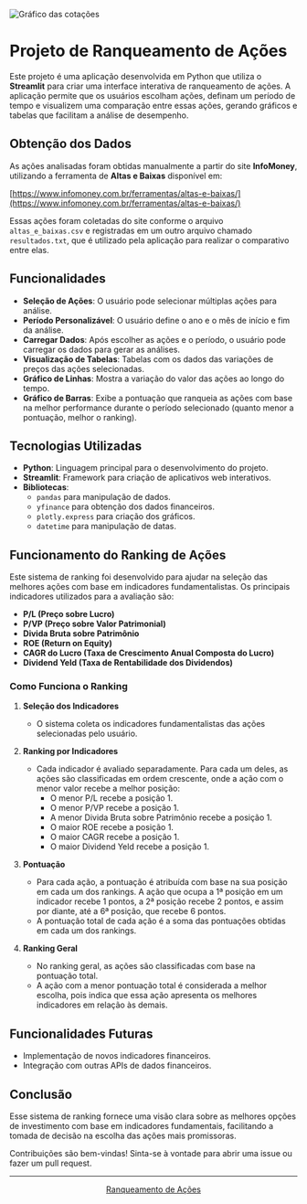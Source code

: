 ![Gráfico das cotações](https://github.com/EduAugustoM/user-images/blob/main/graficos-cotacoes.png?raw=true)

# Projeto de Ranqueamento de Ações

Este projeto é uma aplicação desenvolvida em Python que utiliza o **Streamlit** para criar uma interface interativa de ranqueamento de ações. A aplicação permite que os usuários escolham ações, definam um período de tempo e visualizem uma comparação entre essas ações, gerando gráficos e tabelas que facilitam a análise de desempenho.

## Obtenção dos Dados

As ações analisadas foram obtidas manualmente a partir do site **InfoMoney**, utilizando a ferramenta de **Altas e Baixas** disponível em:

[https://www.infomoney.com.br/ferramentas/altas-e-baixas/](https://www.infomoney.com.br/ferramentas/altas-e-baixas/)

Essas ações foram coletadas do site conforme o arquivo `altas_e_baixas.csv` e registradas em um outro arquivo chamado `resultados.txt`, que é utilizado pela aplicação para realizar o comparativo entre elas.

## Funcionalidades

- **Seleção de Ações**: O usuário pode selecionar múltiplas ações para análise.
- **Período Personalizável**: O usuário define o ano e o mês de início e fim da análise.
- **Carregar Dados**: Após escolher as ações e o período, o usuário pode carregar os dados para gerar as análises.
- **Visualização de Tabelas**: Tabelas com os dados das variações de preços das ações selecionadas.
- **Gráfico de Linhas**: Mostra a variação do valor das ações ao longo do tempo.
- **Gráfico de Barras**: Exibe a pontuação que ranqueia as ações com base na melhor performance durante o período selecionado (quanto menor a pontuação, melhor o ranking).

## Tecnologias Utilizadas

- **Python**: Linguagem principal para o desenvolvimento do projeto.
- **Streamlit**: Framework para criação de aplicativos web interativos.
- **Bibliotecas**: 
  - `pandas` para manipulação de dados.
  - `yfinance` para obtenção dos dados financeiros.
  - `plotly.express` para criação dos gráficos.
  - `datetime` para manipulação de datas.

## Funcionamento do Ranking de Ações

Este sistema de ranking foi desenvolvido para ajudar na seleção das melhores ações com base em indicadores fundamentalistas. Os principais indicadores utilizados para a avaliação são:

- **P/L (Preço sobre Lucro)**
- **P/VP (Preço sobre Valor Patrimonial)**
- **Divida Bruta sobre Patrimônio**
- **ROE (Return on Equity)**
- **CAGR do Lucro (Taxa de Crescimento Anual Composta do Lucro)**
- **Dividend Yeld (Taxa de Rentabilidade dos Dividendos)**

### Como Funciona o Ranking

1. **Seleção dos Indicadores**
   - O sistema coleta os indicadores fundamentalistas das ações selecionadas pelo usuário.

2. **Ranking por Indicadores**
   - Cada indicador é avaliado separadamente. Para cada um deles, as ações são classificadas em ordem crescente, onde a ação com o menor valor recebe a melhor posição:
     - O menor P/L recebe a posição 1.
     - O menor P/VP recebe a posição 1.
     - A menor Divida Bruta sobre Patrimônio recebe a posição 1.
     - O maior ROE recebe a posição 1.
     - O maior CAGR recebe a posição 1.
     - O maior Dividend Yeld recebe a posição 1.

3. **Pontuação**
   - Para cada ação, a pontuação é atribuída com base na sua posição em cada um dos rankings. A ação que ocupa a 1ª posição em um indicador recebe 1 pontos, a 2ª posição recebe 2 pontos, e assim por diante, até a 6ª posição, que recebe 6 pontos.
   - A pontuação total de cada ação é a soma das pontuações obtidas em cada um dos rankings.

4. **Ranking Geral**
   - No ranking geral, as ações são classificadas com base na pontuação total.
   - A ação com a menor pontuação total é considerada a melhor escolha, pois indica que essa ação apresenta os melhores indicadores em relação às demais.

## Funcionalidades Futuras

- Implementação de novos indicadores financeiros.
- Integração com outras APIs de dados financeiros.

## Conclusão
Esse sistema de ranking fornece uma visão clara sobre as melhores opções de investimento com base em indicadores fundamentais, facilitando a tomada de decisão na escolha das ações mais promissoras. 

Contribuições são bem-vindas! Sinta-se à vontade para abrir uma issue ou fazer um pull request.

---

<div style='text-align: center;'> 
        <a href='https://web-production-e47d0.up.railway.app/' target='_blank'>
            Ranqueamento de Ações
        </a>
  </div>
